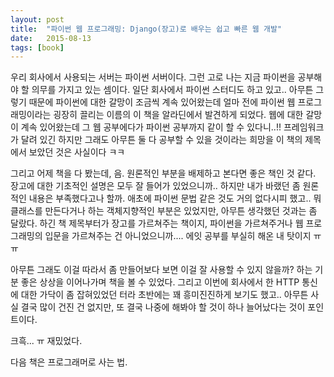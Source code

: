 ```yaml
---
layout: post
title:  "파이썬 웹 프로그래밍: Django(장고)로 배우는 쉽고 빠른 웹 개발"
date:   2015-08-13
tags: [book]
---
```


우리 회사에서 사용되는 서버는 파이썬 서버이다. 그런 고로 나는 지금 파이썬을 공부해야 할 의무를 가지고 있는 셈이다. 일단 회사에서 파이썬 스터디도 하고 있고.. 아무튼 그렇기 때문에 파이썬에 대한 갈망이 조금씩 계속 있어왔는데 얼마 전에 파이썬 웹 프로그래밍이라는 굉장히 끌리는 이름의 이 책을 알라딘에서 발견하게 되었다. 웹에 대한 갈망이 계속 있어왔는데 그 웹 공부에다가 파이썬 공부까지 같이 할 수 있다니..!! 프레임워크가 달려 있긴 하지만 그래도 아무튼 둘 다 공부할 수 있을 것이라는 희망을 이 책의 제목에서 보았던 것은 사실이다 ㅋㅋ 

  그리고 어제 책을 다 봤는데, 음. 원론적인 부분을 배제하고 본다면 좋은 책인 것 같다. 장고에 대한 기초적인 설명은 모두 잘 들어가 있었으니까.. 하지만 내가 바랬던 좀 원론적인 내용은 부족했다고나 할까. 애초에 파이썬 문법 같은 것도 거의 없다시피 했고.. 뭐 클래스를 만든다거나 하는 객체지향적인 부분은 있었지만, 아무튼 생각했던 것과는 좀 달랐다. 하긴 책 제목부터가 장고를 가르쳐주는 책이지, 파이썬을 가르쳐주거나 웹 프로그래밍의 입문을 가르쳐주는 건 아니었으니까.... 에잇 공부를 부실히 해온 내 탓이지 ㅠㅠ 

  아무튼 그래도 이걸 따라서 좀 만들어보다 보면 이걸 잘 사용할 수 있지 않을까? 하는 기분 좋은 상상을 이어나가며 책을 볼 수 있었다. 그리고 이번에 회사에서 한 HTTP 통신에 대한 가닥이 좀 잡혀있었던 터라 초반에는 꽤 흥미진진하게 보기도 했고.. 아무튼 사실 결국 많이 건진 건 없지만, 또 결국 나중에 해봐야 할 것이 하나 늘어났다는 것이 포인트이다. 

  크흑... ㅠ 재밌었다. 

  다음 책은 프로그래머로 사는 법.